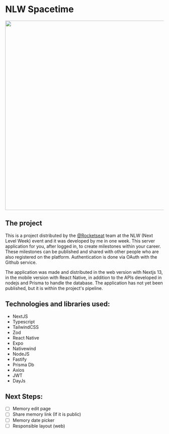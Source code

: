 # NLW Spacetime
<p align="center">
  <img width="600" src="https://github.com/guizioliveira/nlw-spacetime/assets/21250477/28e5c058-f77e-4c24-ba88-9b11a8f6fa2a"/>
</p>


## The project
This is a project distributed by the [@Rocketseat](https://github.com/Rocketseat) team at the NLW (Next Level Week) event and it was developed by me in one week. This server application for you, after logged in, to create milestones within your career. These milestones can be published and shared with other people who are also registered on the platform. Authentication is done via OAuth with the Github service.

The application was made and distributed in the web version with Nextjs 13, in the mobile version with React Native, in addition to the APIs developed in nodejs and Prisma to handle the database. The application has not yet been published, but it is within the project's pipeline.

## Technologies and libraries used:
- NextJS
- Typescript
- TailwindCSS
- Zod
- React Native
- Expo
- Nativewind
- NodeJS
- Fastify
- Prisma Db
- Axios
- JWT
- DayJs

## Next Steps: 

- [ ] Memory edit page
- [ ] Share memory link (If it is public)
- [ ] Memory date picker
- [ ] Responsible layout (web)
